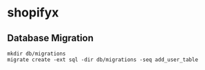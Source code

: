 # shopifyx

## Database Migration

```
mkdir db/migrations
migrate create -ext sql -dir db/migrations -seq add_user_table
```